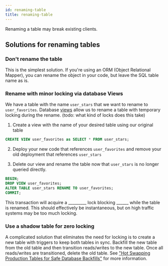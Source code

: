 ```yaml
---
id: renaming-table
title: renaming-table
---
```


Renaming a table may break existing clients.

## Solutions for renaming tables

### Don't rename the table

This is the simplest solution. If you're using an ORM (Object Relational Mapper), you can rename the object in your code, but leave the SQL table name as is.

### Rename with minor locking via database Views

We have a table with the name `user_stars` that we want to rename to `user_favorites`. Database [views](https://www.postgresql.org/docs/devel/sql-createview.html) allow us to rename a table with temporary locking during the rename. (todo: what kind of locks does this take)

1. Create a view with the name of your desired table using our original table

```sql
CREATE VIEW user_favorites as SELECT * FROM user_stars;
```

2. Deploy your new code that references `user_favorites` and remove your old deployment that references `user_stars`

3. Delete our view and rename the table now that `user_stars` is no longer queried directly.

```sql
BEGIN;
DROP VIEW user_favorites;
ALTER TABLE user_stars RENAME TO user_favorites;
COMMIT;
```

This transaction will acquire a _________ lock blocking ______ while the table is renamed. This should effectively be instantaneous, but on high traffic systems may be too much locking.

### Use a shadow table for zero locking

A complicated solution that eliminates the need for locking is to create a new table with triggers to keep both tables in sync. Backfill the new table from the old table and then transition reads/writes to the new table. Once all reads/writes are transitioned, delete the old table. See ["Hot Swapping Production Tables for Safe Database Backfills"](https://doordash.engineering/2020/10/21/hot-swapping-production-data-tables/) for more information.
